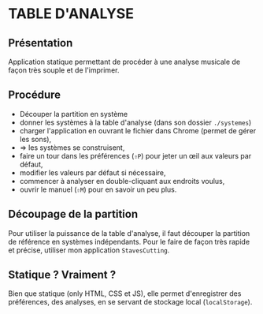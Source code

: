# TABLE D'ANALYSE

## Présentation 

Application statique permettant de procéder à une analyse musicale de façon très souple et de l'imprimer.

## Procédure

* Découper la partition en système
* donner les systèmes à la table d'analyse (dans son dossier `./systemes`)
* charger l'application en ouvrant le fichier dans Chrome (permet de gérer les sons),
* => les systèmes se construisent,
* faire un tour dans les préférences (`⇧P`) pour jeter un œil aux valeurs par défaut,
* modifier les valeurs par défaut si nécessaire,
* commencer à analyser en double-cliquant aux endroits voulus,
* ouvrir le manuel (`⇧M`) pour en savoir un peu plus.

## Découpage de la partition

Pour utiliser la puissance de la table d'analyse, il faut découper la partition de référence en systèmes indépendants. Pour le faire de façon très rapide et précise, utiliser mon application `StavesCutting`.

## Statique ? Vraiment ?

Bien que statique (only HTML, CSS et JS), elle permet d'enregistrer des préférences, des analyses, en se servant de stockage local (`localStorage`).

